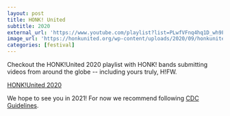 ```yaml
---
layout: post
title: HONK! United
subtitle: 2020
external_url: 'https://www.youtube.com/playlist?list=PLwfVFnq4hq1D_wh9F2ljku87xqOR2UdLz'
image_url: 'https://honkunited.org/wp-content/uploads/2020/09/honkunited-300x262.png'
categories: [festival]
---
```


<p>
Checkout the HONK!United 2020 playlist with HONK! bands submitting videos from around the globe -- including yours truly, H!FW.
</p>

<a target="_blank" href="https://www.youtube.com/playlist?list=PLwfVFnq4hq1D_wh9F2ljku87xqOR2UdLz">HONK!United 2020</a>

<p>
We hope to see you in 2021!
For now we recommend following 
<a target="_blank" href="https://www.cdc.gov/coronavirus/2019-ncov/prevent-getting-sick/prevention.html">CDC Guidelines</a>.
</p>
